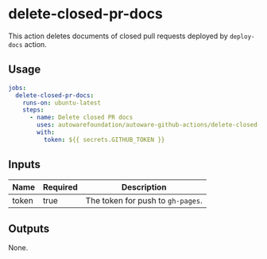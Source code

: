 # delete-closed-pr-docs

This action deletes documents of closed pull requests deployed by `deploy-docs` action.

## Usage

```yaml
jobs:
  delete-closed-pr-docs:
    runs-on: ubuntu-latest
    steps:
      - name: Delete closed PR docs
        uses: autowarefoundation/autoware-github-actions/delete-closed-pr-docs@tier4/proposal
        with:
          token: ${{ secrets.GITHUB_TOKEN }}
```

## Inputs

| Name  | Required | Description                       |
| ----- | -------- | --------------------------------- |
| token | true     | The token for push to `gh-pages`. |

## Outputs

None.
